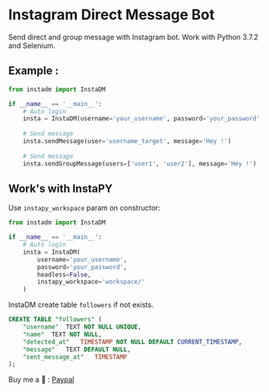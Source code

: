 # Instagram Direct Message Bot

Send direct and group message with Instagram bot. Work with Python 3.7.2 and Selenium.

## Example : 

```python
from instadm import InstaDM

if __name__ == '__main__':
	# Auto login
	insta = InstaDM(username='your_username', password='your_password', headless=False)
	
	# Send message
	insta.sendMessage(user='username_target', message='Hey !')
	
	# Send message
	insta.sendGroupMessage(users=['user1', 'user2'], message='Hey !')
```

## Work's with InstaPY

Use `instapy_workspace` param on constructor: 

```python
from instadm import InstaDM

if __name__ == '__main__':
	# Auto login
	insta = InstaDM(
		username='your_username',
		password='your_password',
		headless=False,
		instapy_workspace='workspace/'
	)
```

InstaDM create table `followers` if not exists.
```sql
CREATE TABLE "followers" (
	"username"	TEXT NOT NULL UNIQUE,
	"name"	TEXT NOT NULL,
	"detected_at"	TIMESTAMP NOT NULL DEFAULT CURRENT_TIMESTAMP,
	"message"	TEXT DEFAULT NULL,
	"sent_message_at"	TIMESTAMP
);
```

Buy me a 🍺 : [Paypal](https://www.paypal.me/camtosh/7)